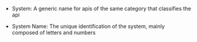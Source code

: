 - System: A generic name for apis of the same category that classifies the api

- System Name: The unique identification of the system, mainly composed of letters and numbers
